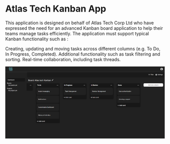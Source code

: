 # Atlas Tech Kanban App
This application is designed on behalf of Atlas Tech Corp Ltd who have expressed the need for an advanced Kanban board application to help their teams manage tasks efficiently. The application must support typical Kanban functionality such as :

Creating, updating and moving tasks across different columns (e.g. To Do, In Progress, Completed).
Additional functionality such as task filtering and sorting.
Real-time collaboration, including task threads.

![capture](https://github.com/Richouf95/atlas-tech-kanban/raw/main/frontend/public/Capture_dark.png)

